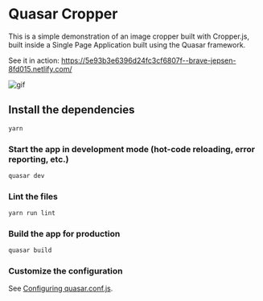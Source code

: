 # Quasar Cropper

This is a simple demonstration of an image cropper built with Cropper.js, built inside a Single Page Application built using the Quasar framework.

See it in action: https://5e93b3e6396d24fc3cf6807f--brave-jepsen-8fd015.netlify.com/

![gif](https://media.giphy.com/media/RGRK95nBgOoWnoUrJD/giphy.gif)

## Install the dependencies
```bash
yarn
```

### Start the app in development mode (hot-code reloading, error reporting, etc.)
```bash
quasar dev
```

### Lint the files
```bash
yarn run lint
```

### Build the app for production
```bash
quasar build
```

### Customize the configuration
See [Configuring quasar.conf.js](https://quasar.dev/quasar-cli/quasar-conf-js).
